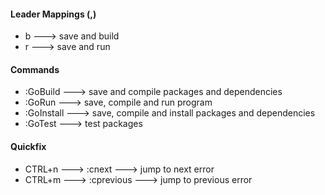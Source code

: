 #### Leader Mappings (,)

* b ---> save and build
* r ---> save and run

#### Commands

* :GoBuild ---> save and compile packages and dependencies
* :GoRun ---> save, compile and run program
* :GoInstall ---> save, compile and install packages and dependencies
* :GoTest ---> test packages

#### Quickfix

* CTRL+n ---> :cnext ---> jump to next error
* CTRL+m ---> :cprevious ---> jump to previous error
